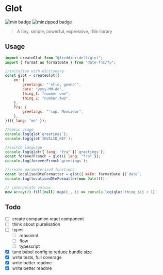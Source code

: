# Glot

![min badge](https://badgen.net/bundlephobia/min/@freddieridell/glot)
![minzipped badge](https://badgen.net/bundlephobia/minzip/@freddieridell/glot)

> A tiny, simple, powerful, expressive, i18n library

## Usage

```javascript
import createGlot from "@freddieridell/glot";
import { format as formatDate } from "date-fns/fp";

//initalise with dictionary
const glot = createGlot({
	en: {
		greetings: "'ello, govna'",
		date: "yyyy-MM-dd",
		thing_1: "number one",
		thing_2: "number two",
	},
	fra: {
		greetings: "'sup, Monsieur",
	},
})({ lang: "en" });

//basic usage
console.log(glot`greetings`);
console.log(glot`INVALID_KEY`);

//switch language
console.log(glot({ lang: "fra" })`greetings`);
const foreverFrench = glot({ lang: "fra" });
console.log(foreverFrench`greetings`);

//create parameterized functions
const localisedDteFormatter = glot({ mkFn: formatDate })`date`;
console.log(localisedDteFormatter(new Date()));

// interpolate values
new Array(2).fill(null).map((_, i) => console.log(glot`thing_${i + 1}`));
```

## Todo

- [ ] create companion react component
- [ ] think about pluralisation
- [ ] types
  - [ ] reasonml
  - [ ] flow
  - [ ] typescript
- [x] tune babel config to reduce bundle size
- [x] write tests, full coverage
- [x] write better readme
- [x] write better readme
